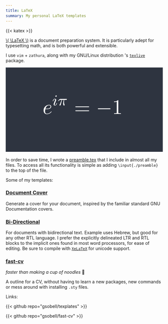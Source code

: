 ```yaml
---
title: LaTeX
summary: My personal LaTeX templates
---
```

{{< katex >}}

[\\( \LaTeX \\)](https://en.wikipedia.org/wiki/LaTeX) is a document preparation system. It is particularly adept for typesetting math, and is both powerful and extensible.


I use `vim` + `zathura`, along with my GNU/Linux distribution 's [`texlive`](https://en.wikipedia.org/wiki/TeX_Live) package.

![sample](featured.png)

In order to save time, I wrote a [preamble.tex](https://github.com/gsobell/texplates/blob/home/preamble.tex) that I include in almost all my files. To access all its functionality is simple as adding `\input{./preamble}` to the top of the file.

Some of my templates:

### [Document Cover](https://github.com/gsobell/texplates/tree/home/cover-page)
Generate a cover for your document, inspired by the familiar standard GNU Documentation covers.

### [Bi-Directional](https://github.com/gsobell/texplates/tree/home/bidi-article)
For documents with bidirectional text. Example uses Hebrew, but good for any other RTL language. I prefer the explicitly delineated LTR and RTL blocks to the implicit ones found in most word processors, for ease of editing. Be sure to compile with [`XeLaTeX`](https://en.wikipedia.org/wiki/XeTeX) for unicode support.

### [fast-cv](https://github.com/gsobell/fast-cv)
_faster than making a cup of noodles_ :ramen:

A outline for a CV, without having to learn a new packages, new commands or mess around with installing `.sty` files.

Links:


{{< github repo="gsobell/texplates" >}}


{{< github repo="gsobell/fast-cv" >}}


